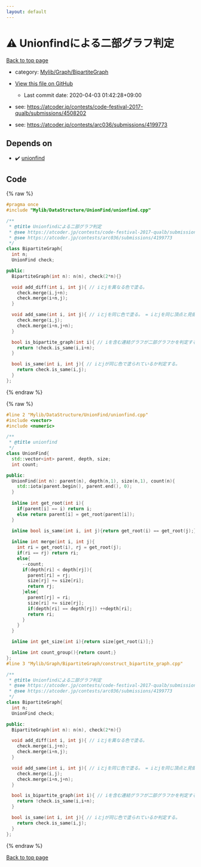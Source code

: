 ```yaml
---
layout: default
---
```


<!-- mathjax config similar to math.stackexchange -->
<script type="text/javascript" async
  src="https://cdnjs.cloudflare.com/ajax/libs/mathjax/2.7.5/MathJax.js?config=TeX-MML-AM_CHTML">
</script>
<script type="text/x-mathjax-config">
  MathJax.Hub.Config({
    TeX: { equationNumbers: { autoNumber: "AMS" }},
    tex2jax: {
      inlineMath: [ ['$','$'] ],
      processEscapes: true
    },
    "HTML-CSS": { matchFontHeight: false },
    displayAlign: "left",
    displayIndent: "2em"
  });
</script>

<script type="text/javascript" src="https://cdnjs.cloudflare.com/ajax/libs/jquery/3.4.1/jquery.min.js"></script>
<script src="https://cdn.jsdelivr.net/npm/jquery-balloon-js@1.1.2/jquery.balloon.min.js" integrity="sha256-ZEYs9VrgAeNuPvs15E39OsyOJaIkXEEt10fzxJ20+2I=" crossorigin="anonymous"></script>
<script type="text/javascript" src="../../../../assets/js/copy-button.js"></script>
<link rel="stylesheet" href="../../../../assets/css/copy-button.css" />


# :warning: Unionfindによる二部グラフ判定

<a href="../../../../index.html">Back to top page</a>

* category: <a href="../../../../index.html#3b87eee7aef75da88610c966a8da844f">Mylib/Graph/BipartiteGraph</a>
* <a href="{{ site.github.repository_url }}/blob/master/Mylib/Graph/BipartiteGraph/construct_bipartite_graph.cpp">View this file on GitHub</a>
    - Last commit date: 2020-04-03 01:42:28+09:00


* see: <a href="https://atcoder.jp/contests/code-festival-2017-qualb/submissions/4508202">https://atcoder.jp/contests/code-festival-2017-qualb/submissions/4508202</a>
* see: <a href="https://atcoder.jp/contests/arc036/submissions/4199773">https://atcoder.jp/contests/arc036/submissions/4199773</a>


## Depends on

* :heavy_check_mark: <a href="../../DataStructure/UnionFind/unionfind.cpp.html">unionfind</a>


## Code

<a id="unbundled"></a>
{% raw %}
```cpp
#pragma once
#include "Mylib/DataStructure/UnionFind/unionfind.cpp"

/**
 * @title Unionfindによる二部グラフ判定
 * @see https://atcoder.jp/contests/code-festival-2017-qualb/submissions/4508202
 * @see https://atcoder.jp/contests/arc036/submissions/4199773
 */
class BipartiteGraph{
  int n;
  UnionFind check;

public:
  BipartiteGraph(int n): n(n), check(2*n){}

  void add_diff(int i, int j){ // iとjを異なる色で塗る。
    check.merge(i,j+n);
    check.merge(i+n,j);
  }

  void add_same(int i, int j){ // iとjを同じ色で塗る。 = iとjを同じ頂点と見做す。
    check.merge(i,j);
    check.merge(i+n,j+n);
  }

  bool is_bipartite_graph(int i){ // iを含む連結グラフが二部グラフかを判定する。
    return !check.is_same(i,i+n);
  }

  bool is_same(int i, int j){ // iとjが同じ色で塗られているか判定する。
    return check.is_same(i,j);
  }
};

```
{% endraw %}

<a id="bundled"></a>
{% raw %}
```cpp
#line 2 "Mylib/DataStructure/UnionFind/unionfind.cpp"
#include <vector>
#include <numeric>

/**
 * @title unionfind
 */
class UnionFind{
  std::vector<int> parent, depth, size;
  int count;

public:
  UnionFind(int n): parent(n), depth(n,1), size(n,1), count(n){
    std::iota(parent.begin(), parent.end(), 0);
  }
  
  inline int get_root(int i){
    if(parent[i] == i) return i;
    else return parent[i] = get_root(parent[i]);
  }
  
  inline bool is_same(int i, int j){return get_root(i) == get_root(j);}

  inline int merge(int i, int j){
    int ri = get_root(i), rj = get_root(j);
    if(ri == rj) return ri;
    else{
      --count;
      if(depth[ri] < depth[rj]){
        parent[ri] = rj;
        size[rj] += size[ri];
        return rj;
      }else{
        parent[rj] = ri;
        size[ri] += size[rj];
        if(depth[ri] == depth[rj]) ++depth[ri];
        return ri;
      }
    }
  }

  inline int get_size(int i){return size[get_root(i)];}

  inline int count_group(){return count;}
};
#line 3 "Mylib/Graph/BipartiteGraph/construct_bipartite_graph.cpp"

/**
 * @title Unionfindによる二部グラフ判定
 * @see https://atcoder.jp/contests/code-festival-2017-qualb/submissions/4508202
 * @see https://atcoder.jp/contests/arc036/submissions/4199773
 */
class BipartiteGraph{
  int n;
  UnionFind check;

public:
  BipartiteGraph(int n): n(n), check(2*n){}

  void add_diff(int i, int j){ // iとjを異なる色で塗る。
    check.merge(i,j+n);
    check.merge(i+n,j);
  }

  void add_same(int i, int j){ // iとjを同じ色で塗る。 = iとjを同じ頂点と見做す。
    check.merge(i,j);
    check.merge(i+n,j+n);
  }

  bool is_bipartite_graph(int i){ // iを含む連結グラフが二部グラフかを判定する。
    return !check.is_same(i,i+n);
  }

  bool is_same(int i, int j){ // iとjが同じ色で塗られているか判定する。
    return check.is_same(i,j);
  }
};

```
{% endraw %}

<a href="../../../../index.html">Back to top page</a>

